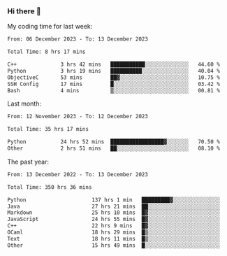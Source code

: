 ### Hi there 👋

My coding time for last week:

<!--START_SECTION:week-->

```txt
From: 06 December 2023 - To: 13 December 2023

Total Time: 8 hrs 17 mins

C++              3 hrs 42 mins   ███████████░░░░░░░░░░░░░░   44.60 %
Python           3 hrs 19 mins   ██████████░░░░░░░░░░░░░░░   40.04 %
ObjectiveC       53 mins         ██▓░░░░░░░░░░░░░░░░░░░░░░   10.75 %
SSH Config       17 mins         █░░░░░░░░░░░░░░░░░░░░░░░░   03.42 %
Bash             4 mins          ▒░░░░░░░░░░░░░░░░░░░░░░░░   00.81 %
```

<!--END_SECTION:week-->

Last month:

<!--START_SECTION:month-->

```txt
From: 12 November 2023 - To: 12 December 2023

Total Time: 35 hrs 17 mins

Python           24 hrs 52 mins  █████████████████▓░░░░░░░   70.50 %
Other            2 hrs 51 mins   ██░░░░░░░░░░░░░░░░░░░░░░░   08.10 %
```

<!--END_SECTION:month-->

The past year:

<!--START_SECTION:year-->

```txt
From: 13 December 2022 - To: 13 December 2023

Total Time: 350 hrs 36 mins

Python                     137 hrs 1 min   █████████▓░░░░░░░░░░░░░░░   39.08 %
Java                       27 hrs 21 mins  ██░░░░░░░░░░░░░░░░░░░░░░░   07.80 %
Markdown                   25 hrs 10 mins  █▓░░░░░░░░░░░░░░░░░░░░░░░   07.18 %
JavaScript                 24 hrs 55 mins  █▓░░░░░░░░░░░░░░░░░░░░░░░   07.11 %
C++                        22 hrs 9 mins   █▓░░░░░░░░░░░░░░░░░░░░░░░   06.32 %
OCaml                      18 hrs 29 mins  █▒░░░░░░░░░░░░░░░░░░░░░░░   05.27 %
Text                       18 hrs 11 mins  █▒░░░░░░░░░░░░░░░░░░░░░░░   05.19 %
Other                      15 hrs 49 mins  █░░░░░░░░░░░░░░░░░░░░░░░░   04.51 %
```

<!--END_SECTION:year-->
